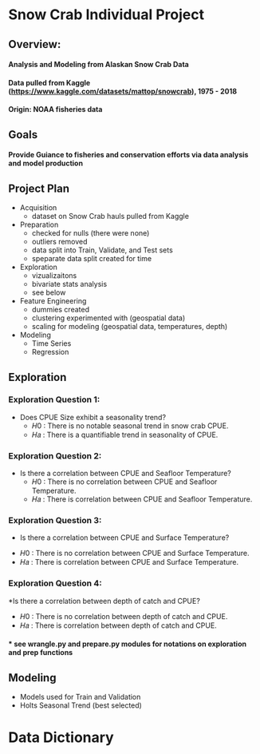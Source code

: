# Snow Crab Individual Project
## Overview: 
#### Analysis and Modeling from Alaskan Snow Crab Data
#### Data pulled from Kaggle (https://www.kaggle.com/datasets/mattop/snowcrab), 1975 - 2018
#### Origin: NOAA fisheries data

## Goals
#### Provide Guiance to fisheries and conservation efforts via data analysis and model production

## Project Plan
 * Acquisition
   * dataset on Snow Crab hauls pulled from Kaggle
 * Preparation 
   * checked for nulls (there were none)
   * outliers removed
   * data split into Train, Validate, and Test sets
   * speparate data split created for time
 * Exploration
   * vizualizaitons 
   * bivariate stats analysis
   * see below
* Feature Engineering
  * dummies created
  * clustering experimented with (geospatial data)
  * scaling for modeling (geospatial data, temperatures, depth)
* Modeling
  * Time Series 
  * Regression
##  Exploration
### Exploration Question 1:
* Does CPUE Size exhibit a seasonality trend?
  -  𝐻0
   : There is no notable seasonal trend in snow crab CPUE.
  -  𝐻𝑎
   : There is a quantifiable trend in seasonality of CPUE.
### Exploration Question 2:
* Is there a correlation between CPUE and Seafloor Temperature?
  -  𝐻0
   : There is no correlation between CPUE and Seafloor Temperature.
  -  𝐻𝑎
   : There is correlation between CPUE and Seafloor Temperature.
### Exploration Question 3:
* Is there a correlation between CPUE and Surface Temperature?
-  𝐻0
 : There is no correlation between CPUE and Surface Temperature.
-  𝐻𝑎
 : There is correlation between CPUE and Surface Temperature.
 ### Exploration Question 4:
*Is there a correlation between depth of catch and CPUE?
-  𝐻0
 : There is no correlation between depth of catch and CPUE.
-  𝐻𝑎
 : There is correlation between depth of catch and CPUE.
#### * see wrangle.py and prepare.py modules for notations on exploration and prep functions

## Modeling
  * Models used for Train and Validation
  * Holts Seasonal Trend (best selected)
  
# Data Dictionary
